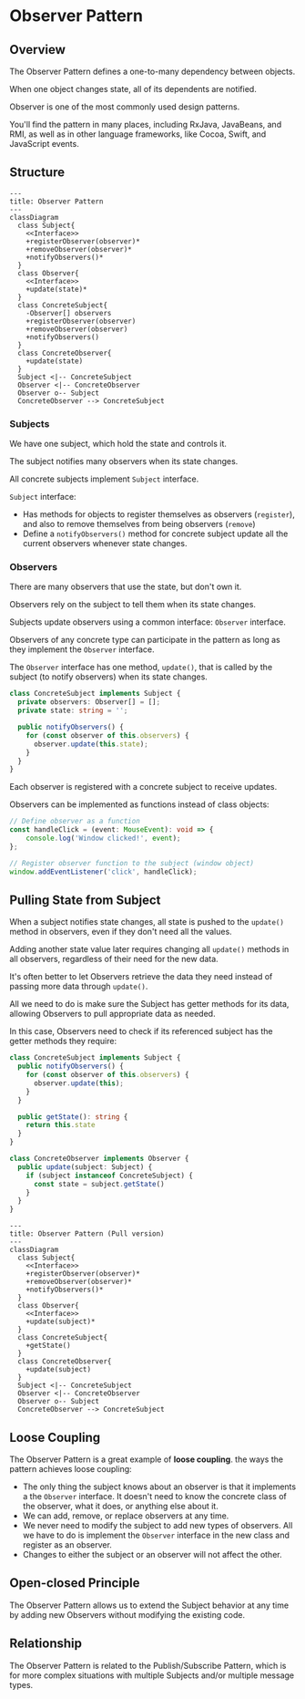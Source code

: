 # Observer Pattern

## Overview

The Observer Pattern defines a one-to-many dependency between objects.

When one object changes state, all of its dependents are notified.

Observer is one of the most commonly used design patterns.

You'll find the pattern in many places, including RxJava, JavaBeans, and RMI, as well as in other language frameworks, like Cocoa, Swift, and JavaScript events.


## Structure

```mermaid
---
title: Observer Pattern
---
classDiagram
  class Subject{
    <<Interface>>
    +registerObserver(observer)*
    +removeObserver(observer)*
    +notifyObservers()*
  }
  class Observer{
    <<Interface>>
    +update(state)*
  }
  class ConcreteSubject{
    -Observer[] observers
    +registerObserver(observer)
    +removeObserver(observer)
    +notifyObservers()
  }
  class ConcreteObserver{
    +update(state)
  }
  Subject <|-- ConcreteSubject
  Observer <|-- ConcreteObserver
  Observer o-- Subject
  ConcreteObserver --> ConcreteSubject
```

### Subjects

We have one subject, which hold the state and controls it. 

The subject notifies many observers when its state changes.

All concrete subjects implement `Subject` interface.

`Subject` interface: 
- Has methods for objects to register themselves as observers (`register`), and also to remove themselves from being observers (`remove`)
- Define a `notifyObservers()` method for concrete subject  update all the current observers whenever state changes.


### Observers

There are many observers that use the state, but don't own it. 

Observers rely on the subject to tell them when its state changes.

Subjects update observers using a common interface: `Observer` interface.

Observers of any concrete type can participate in the pattern as long as they implement the `Observer` interface.

The `Observer` interface has one method, `update()`, that is called by the subject (to notify observers) when its state changes.
```ts
class ConcreteSubject implements Subject {
  private observers: Observer[] = [];
  private state: string = '';

  public notifyObservers() {
    for (const observer of this.observers) {
      observer.update(this.state);
    }
  }
}
```

Each observer is registered with a concrete subject to receive updates.

Observers can be implemented as functions instead of class objects:
```ts
// Define observer as a function
const handleClick = (event: MouseEvent): void => {
    console.log('Window clicked!', event);
};

// Register observer function to the subject (window object)
window.addEventListener('click', handleClick);
```


## Pulling State from Subject

When a subject notifies state changes, all state is pushed to the `update()` method in observers, even if they don't need all the values.

Adding another state value later requires changing all `update()` methods in all observers, regardless of their need for the new data.

It's often better to let Observers retrieve the data they need instead of passing more data through `update()`.

All we need to do is make sure the Subject has getter methods for its data, allowing Observers to pull appropriate data as needed.

In this case, Observers need to check if its referenced subject has the getter methods they require:

```ts
class ConcreteSubject implements Subject {
  public notifyObservers() {
    for (const observer of this.observers) {
      observer.update(this);
    }
  }

  public getState(): string {
    return this.state
  }
}

class ConcreteObserver implements Observer {
  public update(subject: Subject) {
    if (subject instanceof ConcreteSubject) {
      const state = subject.getState()
    }
  }
}
```


```mermaid
---
title: Observer Pattern (Pull version)
---
classDiagram
  class Subject{
    <<Interface>>
    +registerObserver(observer)*
    +removeObserver(observer)*
    +notifyObservers()*
  }
  class Observer{
    <<Interface>>
    +update(subject)*
  }
  class ConcreteSubject{
    +getState()
  }
  class ConcreteObserver{
    +update(subject)
  }
  Subject <|-- ConcreteSubject
  Observer <|-- ConcreteObserver
  Observer o-- Subject
  ConcreteObserver --> ConcreteSubject
```


## Loose Coupling

The Observer Pattern is a great example of **loose coupling**. the ways the pattern achieves loose coupling:
- The only thing the subject knows about an observer is that it implements a the `Observer` interface. It doesn't need to know the concrete class of the observer, what it does, or anything else about it.
- We can add, remove, or replace observers at any time.
- We never need to modify the subject to add new types of observers. All we have to do is implement the `Observer` interface in the new class and register as an observer.
- Changes to either the subject or an observer will not affect the other.


## Open-closed Principle

The Observer Pattern allows us to extend the Subject behavior at any time by adding new Observers without modifying the existing code.


## Relationship

The Observer Pattern is related to the Publish/Subscribe Pattern, which is for more complex situations with multiple Subjects and/or multiple message types.
